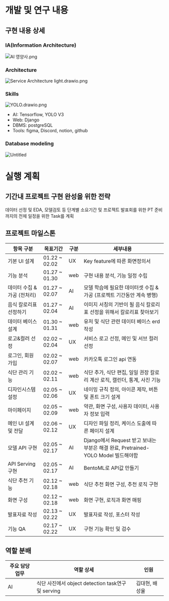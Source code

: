 # 개발 및 연구 내용

## 구현 내용 상세

### IA(Information Architecture)

![AI 영양사.png](https://ifh.cc/g/FdO5Ow.png)

### Architecture

![Service Architecture light.drawio.png](https://ifh.cc/g/MHg7Co.png)

### Skills

![YOLO.drawio.png](https://ifh.cc/g/FwxlcN.png)

- AI: Tensorflow, YOLO V3
- Web: Django
- DBMS: postgreSQL
- Tools: figma, Discord, notion, github

### Database modeling

![Untitled](https://ifh.cc/g/9DaHxO.jpg)

# 실행 계획

## 기간내 프로젝트 구현 완성을 위한 전략

데이터 선정 및 EDA, 모델검토 등 단계별 소요기간 및 프로젝트 발표회를 위한 PT 준비까지의 전체 일정을 위한 Task를 계획

## 프로젝트 마일스톤

| 항목 구분 | 목표기간 | 구분 | 세부내용 |
| --- | --- | --- | --- |
| 기본 UI 설계 | 01.22 ~ 02.02 | UX | Key feature에 따른 화면정의서 |
| 기능 분석 | 01.27 ~ 01.30 | web | 구현 내용 분석, 기능 일정 수립 |
| 데이터 수집 & 가공 (전처리) | 01.27 ~ 02.07 | AI | 모델 학습에 필요한 데이터셋 수집 & 가공 (프로젝트 기간동안 계속 병행) |
| 음식 칼로리표 선정하기 | 01.27 ~ 02.04 | AI | 이미지 서칭의 기반이 될 음식 칼로리표 선정을 위해서 칼로리표 찾아보기 |
| 데이터 베이스 설계 | 01.30 ~ 01.31 | web | 유저 및 식단 관련 데이터 베이스 erd 작성 |
| 로고&컬러 선정 | 02.02 ~ 02.04 | UX | 서비스 로고 선정, 메인 및 서브 컬러 선정 |
| 로그인, 회원가입 | 02.02 ~ 02.07 | web | 카카오톡 로그인 api 연동 |
| 식단 관리 기능 | 02.02 ~ 02.11 | web | 식단 추가, 식단 편집, 일일 권장 칼로리 계산 로직, 캘린더, 통계, 사진 기능 |
| 디자인시스템 설정 | 02.05 ~ 02.06 | UX | 네이밍 규칙 정의, 아이콘 제작, 버튼 및 폰트 크기 설게 |
| 마이페이지 | 02.05 ~ 02.09 | web | 약관, 화면 구성, 사용자 데이터, 사용자 정보 입력 |
| 메인 UI 설계 및 전달 | 02.06 ~ 02.12 | UX | 디자인 파일 정리, 케이스 도출에 따른 페이지 설계 |
| 모델 API 구현 | 02.05 ~ 02.17 | AI | Django에서 Request 받고 보내는 부분은 해결 완료, Pretrained-YOLO Model 빌드해야함 |
| API Serving 구현 | 02.05 ~ 02.17 | AI | BentoML로 API값 만들기 |
| 식단 추천 기능 | 02.12 ~ 02.18 | web | 식단 추천 화면 구성, 추천 로직 구현 |
| 화면 구성 | 02.12 ~ 02.18 | web | 화면 구현, 로직과 화면 매핑 |
| 발표자료 작성 | 02.13 ~ 02.22 | UX | 발표자료 작성, 포스터 작성 |
| 기능 QA | 02.17 ~ 02.22 | UX | 구현 기능 확인 및 검수 |

## 역할 분배

| 주요 담당업무 | 역할 상세 | 인원 |
| --- | --- | --- |
| AI | 식단 사진에서 object detection task연구 및 serving | 김대현, 배성율 |
